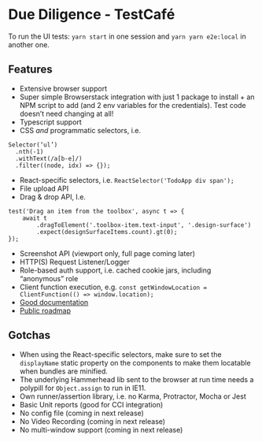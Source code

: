 # Due Diligence - TestCafé

To run the UI tests: `yarn start` in one session and `yarn yarn e2e:local` in another one.

## Features

- Extensive browser support
- Super simple Browserstack integration with just 1 package to install + an NPM script to add (and 2 env variables for the credentials). Test code doesn’t need changing at all!
- Typescript support
- CSS _and_ programmatic selectors, i.e.

```
Selector(‘ul’)
  .nth(-1)
  .withText(/a[b-e]/)
  .filter((node, idx) => {});
```

- React-specific selectors, i.e. `ReactSelector('TodoApp div span');`
- File upload API
- Drag & drop API, I.e.

```
test('Drag an item from the toolbox', async t => {
    await t
        .dragToElement('.toolbox-item.text-input', '.design-surface')
        .expect(designSurfaceItems.count).gt(0);
});
```

- Screenshot API (viewport only, full page coming later)
- HTTP(S) Request Listener/Logger
- Role-based auth support, i.e. cached cookie jars, including “anonymous” role
- Client function execution, e.g. `const getWindowLocation = ClientFunction(() => window.location);`
- [Good documentation](https://devexpress.github.io/testcafe/documentation/test-api/a-z.html)
- [Public roadmap](https://devexpress.github.io/testcafe/roadmap/)

## Gotchas

- When using the React-specific selectors, make sure to set the `displayName` static property on the components to make them locatable when bundles are minified.
- The underlying Hammerhead lib sent to the browser at run time needs a polypill for `Object.assign` to run in IE11.
- Own runner/assertion library, i.e. no Karma, Protractor, Mocha or Jest
- Basic Unit reports (good for CCI integration)
- No config file (coming in next release)
- No Video Recording (coming in next release)
- No multi-window support (coming in next release)

